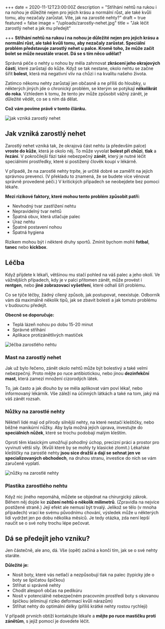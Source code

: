 +++
date = 2020-11-12T23:00:00Z
description = "Stříhání nehtů na rukou i na nohou je důležité nejen pro jejich krásu a normální růst, ale také kvůli tomu, aby nezačaly zarůstat. Víte, jak na zarostlé nehty?"
draft = true
featured = false
image = "/uploads/zarostly-nehet.jpg"
title = "Jak léčit zarostlý nehet a jak mu předejít"

+++
**Stříhání nehtů na rukou i na nohou je důležité nejen pro jejich krásu a normální růst, ale také kvůli tomu, aby nezačaly zarůstat. Speciální problém představuje zarostlý nehet u palce. Kromě toho, že může začít bolet se může neustále vracet. Dá se s tím něco udělat?**

Správná péče o nehty u nohou by měla zahrnovat **zkrácení jeho okrajových částí**, které zarůstají do kůže. Když se tak nestane, okolo nehtu se začne šířit **bolest**, která má negativní vliv na chůzi i na kvalitu našeho života.

Zatímco někomu nehty zarůstají jen občasně a ne příliš do hloubky, u některých jiných jde o chronický problém, se kterým se potýkají **několikrát do roka**. Vzhledem k tomu, že tento jev může způsobit vážný zánět, je důležité vědět, co se s ním dá dělat.

**Což vám povíme právě v tomto článku.**

![jak vzniká zarostlý nehet](/uploads/jak-znika-zarostly-nehet.jpg)

## Jak vzniká zarostlý nehet

Zarostlý nehet vzniká tak, že okrajová část nehtu (a především palce) **vroste do kůže**, která je okolo něj. To může vyvolat **bolest při chůzi**, **tlak** a **řezání**. V pokročilejší fázi také nebezpečný **zánět**, který je nutné léčit speciálními prostředky, které si postižený člověk koupí v lékárně.

V případě, že na zarostlé nehty trpíte, je určitě dobré se zaměřit na jejich správnou prevenci. (V překladu to znamená, že se budete více věnovat správně provedené péči.) V kritických případech se neobejdete bez pomoci lékaře.

**Mezi rizikové faktory, které mohou tento problém způsobit patří:**

* Nevhodný tvar zastřižení nehtu
* Nepravidelný tvar nehtů
* Špatná obuv, která utlačuje palec
* Úraz nehtu
* Špatné postavení nohou
* Špatná hygiena

Rizikem mohou být i některé druhy sportů. Zmínit bychom mohli **fotbal**, **tanec** nebo **kickbox**.

## Léčba

Když přijdete k lékaři, většinou mu stačí pohled na váš palec a jeho okolí. Ve vážnějších případech, kdy je v palci přítomen zánět, může provést i **rentgen**, nebo **jiné zobrazovací vyšetření**, které odhalí šíři problému.

Co se týče léčby, žádný cílený způsob, jak postupovat, neexistuje. Odborník vám dá maximálně několik tipů, jak se zbavit bolesti a jak tomuto problému v budoucnu předejít.

**Obecně se doporučuje:**

* Teplá lázeň nohou po dobu 15-20 minut
* Správné stříhání
* Aplikace protizánětlivých mastiček

![léčba zarostlého nehtu](/uploads/lecba-zarosleho-nehtu.jpg)

### Mast na zarostlý nehet

Jak už bylo řečeno, zánět okolo nehtů může být bolestivý a také velmi nebezpečný. Proto mějte po ruce antibiotickou, nebo jinou **dezinfekční mast**, která zamezí množení cizorodých látek.

To, jak často a jak dlouho by se měla aplikovat vám poví lékař, nebo informovaný lékárník. Vše záleží na účinných látkách a také na tom, jaký má váš zánět rozsah.

### Nůžky na zarostlé nehty

Někteří lidé mají od přírody silnější nehty, na které nestačí kleštičky, nebo běžné manikúrní nůžky. Aby byla možná jejich úprava, investujte do **speciálních nůžek**, které se trochu podobají malým kleštím.

Oproti těm klasickým umožňují pohodlný úchop, precizní práci a prostor pro vyvinutí větší síly. (Kvůli které by se mohly ty klasické zlomit.) Lékařské kleštičky na zarostlé nehty **jsou sice dražší a dají se sehnat jen ve specializovaných obchodech**, na druhou stranu, investice do nich se vám zaručeně vyplatí.

![nůžky na zarostlé nehty](/uploads/nuzky-na-zarostle-nehty.jpg)

### Plastika zarostlého nehtu

Když nic jiného nepomáhá, můžete se objednat na chirurgický zákrok. Během něj dojde ke **zúžení nehtů o několik milimetrů**. (Zpravidla na nejvíce postižené straně.) Její efekt ale nemusí být trvalý. Jelikož se tělo (v mnoha případech) vrací ke svému původnímu chování, výsledek může u některých lidí vydržet jen po dobu několika měsíců. Je tedy otázka, zda není lepší naučit se o své nohy trochu lépe pečovat.

## Dá se předejít jeho vzniku?

Jen částečně, ale ano, dá. Vše (opět) začíná a končí tím, jak se o své nehty staráte.

**Důležité je:**

* Nosit boty, které vás netlačí a nezpůsobují tlak na palec (typicky jde o boty se špičatou špičkou)
* Stříhat si správně nehty
* Chodit alespoň občas na pedikúru
* Nosit v potenciálně nebezpečném pracovním prostředí boty s okovanou špičkou (eliminují riziko deformací kvůli nárazům)
* Stříhat nehty do optimální délky (příliš krátké nehty rostou rychleji)

V případě prvních obtíží kontaktujte lékaře a **mějte po ruce mastičku proti zánětům**, s jejíž pomocí je dovedete léčit.